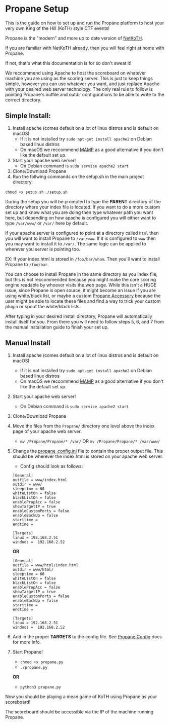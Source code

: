 # Propane Setup

This is the guide on how to set up and run the Propane platform to host your very own King of the Hill (KoTH) style CTF events!

Propane is the "modern" and more up to date version of [NetKoTH](https://github.com/NetKotH/netkoth-python).

If you are familiar with NetKoTH already, then you will feel right at home with Propane.

If not, that's what this documentation is for so don't sweat it!

We reccommend using Apache to host the scoreboard on whatever machine you are using as the scoring server. This is just to keep things simple, however you can use whatever you want, and just replace Apache with your desired web server technology. The only real rule to follow is pointing Propane's outfile and outdir configurations to be able to write to the correct directory.


## Simple Install:

1. Install apache (comes default on a lot of linux distros and is default on macOS)
    - If it is not installed try `sudo apt-get install apache2` on Debian based linux distros
    - On macOS we reccommend [MAMP](https://www.mamp.info/en/) as a good alternative if you don't like the default set up.
2. Start your apache web server!
    - On Debian command is `sudo service apache2 start`
3. Clone/Download Propane
4. Run the follwing commands on the setup.sh in the main project directory:

`chmod +x setup.sh`
`./setup.sh`

During the setup you will be prompted to type the **PARENT** directory of the directory where your index file is located. If you want to do a more custom set up and know what you are doing then type whatever path you want here, but depending on how apache is configured you will either want to type `/var/www/` or `/var/` here by default.

If your apache server is configured to point at a directory called `html` then you will want to install Propane to `/var/www`. If it is configured to `www` then you may want to install it to `/var/`. The same logic can be applied to wherever you server is pointing too.

EX: If your index.html is stored in `/foo/bar/wham`. Then you'll want to install Propane to `/foo/bar`.

You can choose to install Propane in the same directory as you index file, but this is not reccommended because you might make the core scoring engine readable by whoever visits the web page. While this isn't a HUGE issue, since Propane is open source, it might become an issue if you are using white/black list, or maybe a custom [Propane Accessory](https://github.com/InjectionSoftwareDevelopment/Propane/blob/master/doc/markdown/propane_accessories.md) because the user might be able to locate these files and find a way to trick your custom plugin or spoof the white/black lists.

After typing in your desired install directory, Propane will automatically install itself for you. From there you will need to follow steps 5, 6, and 7 from the manual installation guide to finish your set up.


## Manual Install

1. Install apache (comes default on a lot of linux distros and is default on macOS)
    - If it is not installed try `sudo apt-get install apache2` on Debian based linux distros
    - On macOS we reccommend [MAMP](https://www.mamp.info/en/) as a good alternative if you don't like the default set up.
2. Start your apache web server!
    - On Debian command is `sudo service apache2 start`
3. Clone/Download Propane
4. Move the files from the `Propane/` directory one level above the index page of your apache web server.
    -  `mv /Propane/Propane/* /var/` OR `mv /Propane/Propane/* /var/www/`
5. Change the [propane_config.ini](https://github.com/InjectionSoftwareDevelopment/Propane/blob/master/doc/markdown/propane_config.md) file to contain the proper output file. This should be wherever the index.html is stored on your apache web server.
    - Config should look as follows:

    ```
    [General]
    outfile = www/index.html
    outdir = www/
    sleeptime = 60
    whiteListOn = false
    blackListOn = false
    enablePropAcc = false
    showTargetIP = true
    enableCustomPorts = false
    enableBackUp = false
    starttime = 
    endtime =

    [Targets]
    linux = 192.168.2.51
    windoos =  192.168.2.52

    ```

    **OR**


    ```
    [General]
    outfile = www/html/index.html
    outdir = www/html/
    sleeptime = 60
    whiteListOn = false
    blackListOn = false
    enablePropAcc = false
    showTargetIP = true
    enableCustomPorts = false
    enableBackUp = false
    starttime = 
    endtime =

    [Targets]
    linux = 192.168.2.51
    windoos =  192.168.2.52
    ```
6. Add in the proper **TARGETS** to the config file. See [Propane Config](https://github.com/InjectionSoftwareDevelopment/Propane/blob/master/doc/markdown/propane_config.md) docs for more info.
7. Start Propane!
    - `chmod +x propane.py`
    - `./propane.py`

    **OR**

    - `python3 propane.py`

Now you should be playing a mean game of KoTH using Propane as your scoreboard!

The scoreboard should be accessible via the IP of the machine running Propane.

